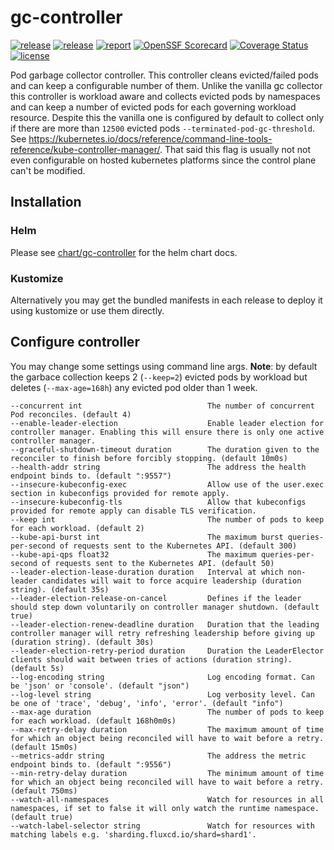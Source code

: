 # gc-controller

[![release](https://img.shields.io/github/release/DoodleScheduling/gc-controller/all.svg)](https://github.com/DoodleScheduling/gc-controller/releases)
[![release](https://github.com/doodlescheduling/gc-controller/actions/workflows/release.yaml/badge.svg)](https://github.com/doodlescheduling/gc-controller/actions/workflows/release.yaml)
[![report](https://goreportcard.com/badge/github.com/DoodleScheduling/gc-controller)](https://goreportcard.com/report/github.com/DoodleScheduling/gc-controller)
[![OpenSSF Scorecard](https://api.securityscorecards.dev/projects/github.com/DoodleScheduling/gc-controller/badge)](https://api.securityscorecards.dev/projects/github.com/DoodleScheduling/gc-controller)
[![Coverage Status](https://coveralls.io/repos/github/DoodleScheduling/gc-controller/badge.svg?branch=master)](https://coveralls.io/github/DoodleScheduling/gc-controller?branch=master)
[![license](https://img.shields.io/github/license/DoodleScheduling/gc-controller.svg)](https://github.com/DoodleScheduling/gc-controller/blob/master/LICENSE)

Pod garbage collector controller.
This controller cleans evicted/failed pods and can keep a configurable number of them.
Unlike the vanilla gc collector this controller is workload aware and collects evicted pods by namespaces and can keep
a number of evicted pods for each governing workload resource.
Despite this the vanilla one is configured by default to collect only if there are more than `12500` evicted pods `--terminated-pod-gc-threshold`.
See https://kubernetes.io/docs/reference/command-line-tools-reference/kube-controller-manager/. That said this flag is usually not not even configurable on
hosted kubernetes platforms since the control plane can't be modified.

## Installation

### Helm

Please see [chart/gc-controller](https://github.com/DoodleScheduling/gc-controller/tree/master/chart/gc-controller) for the helm chart docs.

### Kustomize

Alternatively you may get the bundled manifests in each release to deploy it using kustomize or use them directly.

## Configure controller

You may change some settings using command line args.
**Note**: by default the garbace collection keeps 2 (`--keep=2`) evicted pods by workload but deletes (`--max-age=168h`) any evicted pod older than 1 week.

```
--concurrent int                            The number of concurrent Pod reconciles. (default 4)
--enable-leader-election                    Enable leader election for controller manager. Enabling this will ensure there is only one active controller manager.
--graceful-shutdown-timeout duration        The duration given to the reconciler to finish before forcibly stopping. (default 10m0s)
--health-addr string                        The address the health endpoint binds to. (default ":9557")
--insecure-kubeconfig-exec                  Allow use of the user.exec section in kubeconfigs provided for remote apply.
--insecure-kubeconfig-tls                   Allow that kubeconfigs provided for remote apply can disable TLS verification.
--keep int                                  The number of pods to keep for each workload. (default 2)
--kube-api-burst int                        The maximum burst queries-per-second of requests sent to the Kubernetes API. (default 300)
--kube-api-qps float32                      The maximum queries-per-second of requests sent to the Kubernetes API. (default 50)
--leader-election-lease-duration duration   Interval at which non-leader candidates will wait to force acquire leadership (duration string). (default 35s)
--leader-election-release-on-cancel         Defines if the leader should step down voluntarily on controller manager shutdown. (default true)
--leader-election-renew-deadline duration   Duration that the leading controller manager will retry refreshing leadership before giving up (duration string). (default 30s)
--leader-election-retry-period duration     Duration the LeaderElector clients should wait between tries of actions (duration string). (default 5s)
--log-encoding string                       Log encoding format. Can be 'json' or 'console'. (default "json")
--log-level string                          Log verbosity level. Can be one of 'trace', 'debug', 'info', 'error'. (default "info")
--max-age duration                          The number of pods to keep for each workload. (default 168h0m0s)
--max-retry-delay duration                  The maximum amount of time for which an object being reconciled will have to wait before a retry. (default 15m0s)
--metrics-addr string                       The address the metric endpoint binds to. (default ":9556")
--min-retry-delay duration                  The minimum amount of time for which an object being reconciled will have to wait before a retry. (default 750ms)
--watch-all-namespaces                      Watch for resources in all namespaces, if set to false it will only watch the runtime namespace. (default true)
--watch-label-selector string               Watch for resources with matching labels e.g. 'sharding.fluxcd.io/shard=shard1'.
```
